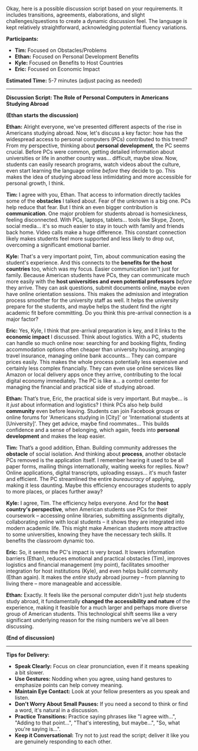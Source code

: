 Okay, here is a possible discussion script based on your requirements. It includes transitions, agreements, elaborations, and slight challenges/questions to create a dynamic discussion feel. The language is kept relatively straightforward, acknowledging potential fluency variations.

**Participants:**

*   **Tim:** Focused on Obstacles/Problems
*   **Ethan:** Focused on Personal Development Benefits
*   **Kyle:** Focused on Benefits to Host Countries
*   **Eric:** Focused on Economic Impact

**Estimated Time:** 5-7 minutes (adjust pacing as needed)

---

**Discussion Script: The Role of Personal Computers in Americans Studying Abroad**

**(Ethan starts the discussion)**

**Ethan:** Alright everyone, we've presented different aspects of the rise in Americans studying abroad. Now, let's discuss a key factor: how has the widespread access to personal computers (PCs) contributed to this trend? From my perspective, thinking about **personal development**, the PC seems crucial. Before PCs were common, getting detailed information about universities or life in another country was... difficult, maybe slow. Now, students can easily research programs, watch videos about the culture, even start learning the language online *before* they decide to go. This makes the idea of studying abroad less intimidating and more accessible for personal growth, I think.

**Tim:** I agree with you, Ethan. That access to information directly tackles some of the **obstacles** I talked about. Fear of the unknown is a big one. PCs help reduce that fear. But I think an even bigger contribution is **communication**. One major problem for students abroad is homesickness, feeling disconnected. With PCs, laptops, tablets... tools like Skype, Zoom, social media... it's so much easier to stay in touch with family and friends back home. Video calls make a huge difference. This constant connection likely makes students feel more supported and less likely to drop out, overcoming a significant emotional barrier.

**Kyle:** That's a very important point, Tim, about communication easing the student's experience. And this connects to the **benefits for the host countries** too, which was my focus. Easier communication isn't just for family. Because American students have PCs, they can communicate much more easily with the **host universities and even potential professors** *before* they arrive. They can ask questions, submit documents online, maybe even have online orientation sessions. This makes the admission and integration process smoother for the university staff as well. It helps the university prepare for the students, and maybe helps the student find the *right* academic fit before committing. Do you think this pre-arrival connection is a major factor?

**Eric:** Yes, Kyle, I think that pre-arrival preparation is key, and it links to the **economic impact** I discussed. Think about logistics. With a PC, students can handle so much online now: searching for and booking flights, finding accommodation options often cheaper than university housing, arranging travel insurance, managing online bank accounts... They can compare prices easily. This makes the whole process potentially less expensive and certainly less complex financially. They can even use online services like Amazon or local delivery apps once they arrive, contributing to the local digital economy immediately. The PC is like a... a control center for managing the financial and practical side of studying abroad.

**Ethan:** That’s true, Eric, the practical side is very important. But maybe... is it *just* about information and logistics? I think PCs also help build **community** even before leaving. Students can join Facebook groups or online forums for 'Americans studying in [City]' or 'International students at [University]'. They get advice, maybe find roommates... This builds confidence and a sense of belonging, which again, feeds into **personal development** and makes the leap easier.

**Tim:** That’s a good addition, Ethan. Building community addresses the **obstacle** of social isolation. And thinking about **process**, another obstacle PCs removed is the application itself. I remember hearing it used to be all paper forms, mailing things internationally, waiting weeks for replies. Now? Online applications, digital transcripts, uploading essays... it's much faster and efficient. The PC streamlined the entire *bureaucracy* of applying, making it less daunting. Maybe this efficiency encourages students to apply to more places, or places further away?

**Kyle:** I agree, Tim. The efficiency helps everyone. And for the **host country's perspective**, when American students use PCs for their coursework – accessing online libraries, submitting assignments digitally, collaborating online with local students – it shows they are integrated into modern academic life. This might make American students more attractive to some universities, knowing they have the necessary tech skills. It benefits the classroom dynamic too.

**Eric:** So, it seems the PC's impact is very broad. It lowers information barriers (Ethan), reduces emotional and practical obstacles (Tim), improves logistics and financial management (my point), facilitates smoother integration for host institutions (Kyle), and even helps build community (Ethan again). It makes the *entire* study abroad journey – from planning to living there – more manageable and accessible.

**Ethan:** Exactly. It feels like the personal computer didn't just *help* students study abroad, it fundamentally **changed the accessibility and nature** of the experience, making it feasible for a much larger and perhaps more diverse group of American students. This technological shift seems like a very significant underlying reason for the rising numbers we've all been discussing.

**(End of discussion)**

---

**Tips for Delivery:**

*   **Speak Clearly:** Focus on clear pronunciation, even if it means speaking a bit slower.
*   **Use Gestures:** Nodding when you agree, using hand gestures to emphasize points can help convey meaning.
*   **Maintain Eye Contact:** Look at your fellow presenters as you speak and listen.
*   **Don't Worry About Small Pauses:** If you need a second to think or find a word, it's natural in a discussion.
*   **Practice Transitions:** Practice saying phrases like "I agree with...", "Adding to that point...", "That's interesting, but maybe...", "So, what you're saying is...".
*   **Keep it Conversational:** Try not to just read the script; deliver it like you are genuinely responding to each other.